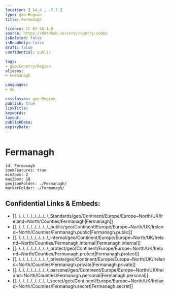 ```yaml
---
location: [ 54.4 , -7.7 ] 
type: geo-Region
title: Fermanagh

license: CC BY-SA 4.0
source: https://datahub.io/core/country-codes
isDeleted: false
isReadOnly: false
draft: false
confidential: public

tags:
- geo/Country/Region
aliases:
- Fermanagh

Languages:
- de

cssclasses: geo-Region
publish: true
linkTitle: 
keywords: 
layout: 
publishDate: 
expiryDate: 
---
```


# Fermanagh

```leaflet
id: Fermanagh
zoomFeatures: true 
minZoom: 2 
maxZoom: 18
geojsonFolder: ./Fermanagh/
markerFolder: ./Fermanagh/
```


## Confidential Links & Embeds: 
- [[../../../../../../../../_Standards/geo/Continent/Europe/Europe~North/UK/Ireland~North/Counties/Fermanagh|Fermanagh]] 
- [[../../../../../../../../_public/geo/Continent/Europe/Europe~North/UK/Ireland~North/Counties/Fermanagh.public|Fermanagh.public]] 
- [[../../../../../../../../_internal/geo/Continent/Europe/Europe~North/UK/Ireland~North/Counties/Fermanagh.internal|Fermanagh.internal]] 
- [[../../../../../../../../_protect/geo/Continent/Europe/Europe~North/UK/Ireland~North/Counties/Fermanagh.protect|Fermanagh.protect]] 
- [[../../../../../../../../_private/geo/Continent/Europe/Europe~North/UK/Ireland~North/Counties/Fermanagh.private|Fermanagh.private]] 
- [[../../../../../../../../_personal/geo/Continent/Europe/Europe~North/UK/Ireland~North/Counties/Fermanagh.personal|Fermanagh.personal]] 
- [[../../../../../../../../_secret/geo/Continent/Europe/Europe~North/UK/Ireland~North/Counties/Fermanagh.secret|Fermanagh.secret]] 

